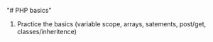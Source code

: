 "# PHP basics" 

1) Practice the basics (variable scope, arrays, satements,  post/get, classes/inheritence)
